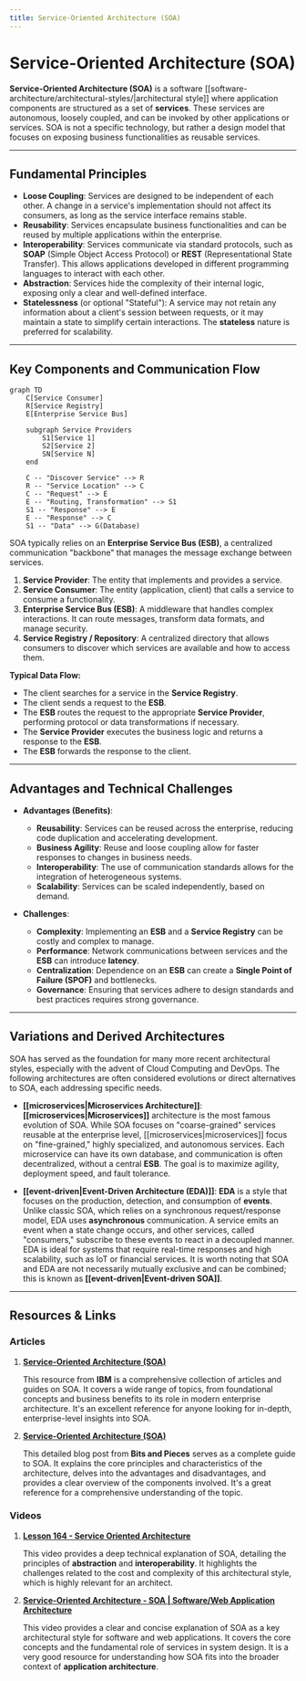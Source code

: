 ```yaml
---
title: Service-Oriented Architecture (SOA)
---
```

# Service-Oriented Architecture (SOA)

**Service-Oriented Architecture (SOA)** is a software [[software-architecture/architectural-styles/|architectural style]] where application components are structured as a set of **services**. These services are autonomous, loosely coupled, and can be invoked by other applications or services. SOA is not a specific technology, but rather a design model that focuses on exposing business functionalities as reusable services.

---

## Fundamental Principles

* **Loose Coupling**: Services are designed to be independent of each other. A change in a service's implementation should not affect its consumers, as long as the service interface remains stable.
* **Reusability**: Services encapsulate business functionalities and can be reused by multiple applications within the enterprise.
* **Interoperability**: Services communicate via standard protocols, such as **SOAP** (Simple Object Access Protocol) or **REST** (Representational State Transfer). This allows applications developed in different programming languages to interact with each other.
* **Abstraction**: Services hide the complexity of their internal logic, exposing only a clear and well-defined interface.
* **Statelessness** (or optional "Stateful"): A service may not retain any information about a client's session between requests, or it may maintain a state to simplify certain interactions. The **stateless** nature is preferred for scalability.

---

## Key Components and Communication Flow

```mermaid
graph TD
    C[Service Consumer]
    R[Service Registry]
    E[Enterprise Service Bus]

    subgraph Service Providers
        S1[Service 1]
        S2[Service 2]
        SN[Service N]
    end

    C -- "Discover Service" --> R
    R -- "Service Location" --> C
    C -- "Request" --> E
    E -- "Routing, Transformation" --> S1
    S1 -- "Response" --> E
    E -- "Response" --> C
    S1 -- "Data" --> G(Database)
```

SOA typically relies on an **Enterprise Service Bus (ESB)**, a centralized communication "backbone" that manages the message exchange between services.

1.  **Service Provider**: The entity that implements and provides a service.
2.  **Service Consumer**: The entity (application, client) that calls a service to consume a functionality.
3.  **Enterprise Service Bus (ESB)**: A middleware that handles complex interactions. It can route messages, transform data formats, and manage security.
4.  **Service Registry / Repository**: A centralized directory that allows consumers to discover which services are available and how to access them.

**Typical Data Flow:**
* The client searches for a service in the **Service Registry**.
* The client sends a request to the **ESB**.
* The **ESB** routes the request to the appropriate **Service Provider**, performing protocol or data transformations if necessary.
* The **Service Provider** executes the business logic and returns a response to the **ESB**.
* The **ESB** forwards the response to the client.

---

## Advantages and Technical Challenges

* **Advantages (Benefits)**:
    * **Reusability**: Services can be reused across the enterprise, reducing code duplication and accelerating development.
    * **Business Agility**: Reuse and loose coupling allow for faster responses to changes in business needs.
    * **Interoperability**: The use of communication standards allows for the integration of heterogeneous systems.
    * **Scalability**: Services can be scaled independently, based on demand.

* **Challenges**:
    * **Complexity**: Implementing an **ESB** and a **Service Registry** can be costly and complex to manage.
    * **Performance**: Network communications between services and the **ESB** can introduce **latency**.
    * **Centralization**: Dependence on an **ESB** can create a **Single Point of Failure (SPOF)** and bottlenecks.
    * **Governance**: Ensuring that services adhere to design standards and best practices requires strong governance.

---

## Variations and Derived Architectures

SOA has served as the foundation for many more recent architectural styles, especially with the advent of Cloud Computing and DevOps. The following architectures are often considered evolutions or direct alternatives to SOA, each addressing specific needs.

* **[[microservices|Microservices Architecture]]**: **[[microservices|Microservices]]** architecture is the most famous evolution of SOA. While SOA focuses on "coarse-grained" services reusable at the enterprise level, [[microservices|microservices]] focus on "fine-grained," highly specialized, and autonomous services. Each microservice can have its own database, and communication is often decentralized, without a central **ESB**. The goal is to maximize agility, deployment speed, and fault tolerance.

* **[[event-driven|Event-Driven Architecture (EDA)]]**: **EDA** is a style that focuses on the production, detection, and consumption of **events**. Unlike classic SOA, which relies on a synchronous request/response model, EDA uses **asynchronous** communication. A service emits an event when a state change occurs, and other services, called "consumers," subscribe to these events to react in a decoupled manner. EDA is ideal for systems that require real-time responses and high scalability, such as IoT or financial services. It is worth noting that SOA and EDA are not necessarily mutually exclusive and can be combined; this is known as **[[event-driven|Event-driven SOA]]**.

---

## **Resources & Links**

### **Articles**

1.  **[Service-Oriented Architecture (SOA)](https://www.ibm.com/think/topics/soa)**

    This resource from **IBM** is a comprehensive collection of articles and guides on SOA. It covers a wide range of topics, from foundational concepts and business benefits to its role in modern enterprise architecture. It's an excellent reference for anyone looking for in-depth, enterprise-level insights into SOA.

2.  **[Service-Oriented Architecture (SOA)](https://blog.bitsrc.io/service-oriented-architecture-soa-31c88eeeeb1b)**

    This detailed blog post from **Bits and Pieces** serves as a complete guide to SOA. It explains the core principles and characteristics of the architecture, delves into the advantages and disadvantages, and provides a clear overview of the components involved. It's a great reference for a comprehensive understanding of the topic.

### **Videos**

1.  **[Lesson 164 - Service Oriented Architecture](https://www.youtube.com/watch?v=9fn4vGEKFs8)**

    This video provides a deep technical explanation of SOA, detailing the principles of **abstraction** and **interoperability**. It highlights the challenges related to the cost and complexity of this architectural style, which is highly relevant for an architect.

2.  **[Service-Oriented Architecture - SOA | Software/Web Application Architecture](https://www.youtube.com/watch?v=jNiEMmoTDoE)**

    This video provides a clear and concise explanation of SOA as a key architectural style for software and web applications. It covers the core concepts and the fundamental role of services in system design. It is a very good resource for understanding how SOA fits into the broader context of **application architecture**.